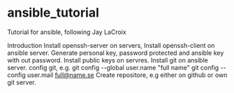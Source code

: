 # ansible_tutorial

Tutorial for ansible, following Jay LaCroix

Introduction
Install openssh-server on servers,
Install openssh-client on ansible server.
Generate personal key, password protected and ansible key with out password.
Install public keys on servres.
Install git on ansible server.
config git, e.g.
git config --global user.name "full name"
git config --config user.mail  full@name.se
Create repositore, e.g either on github or own git server.

